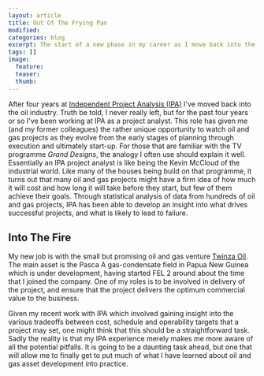 ```yaml
---
layout: article
title: Out Of The Frying Pan
modified:
categories: blog
excerpt: The start of a new phase in my career as I move back into the oil industry after a brief spell in consulting.
tags: []
image:
  feature:
  teaser:
  thumb:
---
```


After four years at [Independent Project Analysis (IPA)](www.ipaglobal.com) I've moved back into the oil industry. Truth be told, I never really left, but for the past four years or so I've been working at IPA as a project analyst. This role has given me (and my former colleagues) the rather unique opportunity to watch oil and gas projects as they evolve from the early stages of planning through execution and ultimately start-up. For those that are familiar with the TV programme _Grand Designs_, the analogy I often use should explain it well. Essentially an IPA project analyst is like being the Kevin McCloud of the industrial world. Like many of the houses being build on that programme, it turns out that many oil and gas projects might have a firm idea of how much it will cost and how long it will take before they start, but few of them achieve their goals. Through statistical analysis of data from hundreds of oil and gas projects, IPA has been able to develop an insight into what drives successful projects, and what is likely to lead to failure.

## Into The Fire

My new job is with the small but promising oil and gas venture [Twinza Oil](www.twinzaoil.com). The main asset is the Pasca A gas-condensate field in Papua New Guinea which is under development, having started FEL 2 around about the time that I joined the company. One of my roles is to be involved in delivery of the project, and ensure that the project delivers the optimum commercial value to the business.

Given my recent work with IPA which involved gaining insight into the various tradeoffs between cost, schedule and operability targets that a project may set, one might think that this should be a straightforward task. Sadly the reality is that my IPA experience merely makes me more aware of all the potential pitfalls. It is going to be a daunting task ahead, but one that will allow me to finally get to put much of what I have learned about oil and gas asset development into practice.